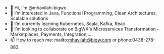 - 👋 Hi, I’m @mhavilah-bigwx
- 👀 I’m interested in Java, Functional Programming, Clean Architectures, Scalable solutions
- 🌱 I’m currently learning Kubernetes, Scala, Kafka, Reac
- 💞️ I’m looking to collaborate on BigWX's Microservices Transformation - Marketplaces, Payments, Integration,....
- 📫 How to reach me: mailto:mhavilah@bigw.com or phone:0438-278-883

<!---
mhavilah-bigwx/mhavilah-bigwx is a ✨ special ✨ repository because its `README.md` (this file) appears on your GitHub profile.
You can click the Preview link to take a look at your changes.
--->
